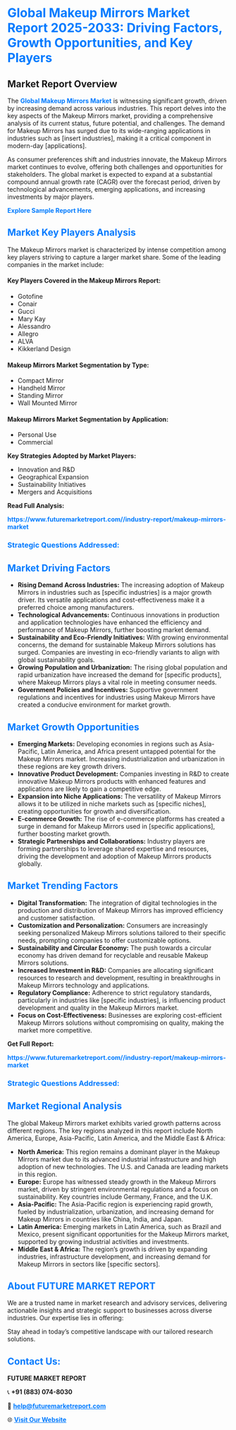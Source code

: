 <h1 style="color: #007BFF;">Global Makeup Mirrors Market Report 2025-2033: Driving Factors, Growth Opportunities, and Key Players</h1>

<section id="overview">
<h2>Market Report Overview</h2>
<p>The <a href="https://www.futuremarketreport.com//industry-report/makeup-mirrors-market" style="color: #007BFF; text-decoration: none;"><strong>Global Makeup Mirrors Market</strong></a> is witnessing significant growth, driven by increasing demand across various industries. This report delves into the key aspects of the Makeup Mirrors market, providing a comprehensive analysis of its current status, future potential, and challenges. The demand for Makeup Mirrors has surged due to its wide-ranging applications in industries such as [insert industries], making it a critical component in modern-day [applications].</p>
<p>As consumer preferences shift and industries innovate, the Makeup Mirrors market continues to evolve, offering both challenges and opportunities for stakeholders. The global market is expected to expand at a substantial compound annual growth rate (CAGR) over the forecast period, driven by technological advancements, emerging applications, and increasing investments by major players.</p>
</section>

<section id="overview">
<p><a href="https://www.futuremarketreport.com//request-sample/reportId=59436" style="color: #007BFF; text-decoration: none;"><strong>Explore Sample Report Here</strong></a></p>
</section>

<section id="key-players">
<h2 style="color: #007BFF;">Market Key Players Analysis</h2>
<p>The Makeup Mirrors market is characterized by intense competition among key players striving to capture a larger market share. Some of the leading companies in the market include:</p>
<h4>Key Players Covered in the Makeup Mirrors Report:</h4>
<ul><li>Gotofine</li><li>Conair</li><li>Gucci</li><li>Mary Kay</li><li>Alessandro</li><li>Allegro</li><li>ALVA</li><li>Kikkerland Design</li></ul>
<h4>Makeup Mirrors Market Segmentation by Type:</h4>
<ul><li>Compact Mirror</li><li>Handheld Mirror</li><li>Standing Mirror</li><li>Wall Mounted Mirror</li></ul>

<h4>Makeup Mirrors Market Segmentation by Application:</h4>
<ul><li>Personal Use</li><li>Commercial</li></ul>
<p><strong>Key Strategies Adopted by Market Players:</strong></p>
<ul>
<li>Innovation and R&D</li>
<li>Geographical Expansion</li>
<li>Sustainability Initiatives</li>
<li>Mergers and Acquisitions</li>
</ul>
</section>

<section>
<p><strong>Read Full Analysis: </strong></p><a href="https://www.futuremarketreport.com//industry-report/makeup-mirrors-market" style="color: #007BFF; text-decoration: none;"><strong>https://www.futuremarketreport.com//industry-report/makeup-mirrors-market</strong></a>
<h3 style="color: #007BFF;">Strategic Questions Addressed:</h3>
</section>

<section id="driving-factors">
<h2 style="color: #007BFF;">Market Driving Factors</h2>
<ul>
<li><strong>Rising Demand Across Industries:</strong> The increasing adoption of Makeup Mirrors in industries such as [specific industries] is a major growth driver. Its versatile applications and cost-effectiveness make it a preferred choice among manufacturers.</li>
<li><strong>Technological Advancements:</strong> Continuous innovations in production and application technologies have enhanced the efficiency and performance of Makeup Mirrors, further boosting market demand.</li>
<li><strong>Sustainability and Eco-Friendly Initiatives:</strong> With growing environmental concerns, the demand for sustainable Makeup Mirrors solutions has surged. Companies are investing in eco-friendly variants to align with global sustainability goals.</li>
<li><strong>Growing Population and Urbanization:</strong> The rising global population and rapid urbanization have increased the demand for [specific products], where Makeup Mirrors plays a vital role in meeting consumer needs.</li>
<li><strong>Government Policies and Incentives:</strong> Supportive government regulations and incentives for industries using Makeup Mirrors have created a conducive environment for market growth.</li>
</ul>
</section>

<section id="growth-opportunities">
<h2 style="color: #007BFF;">Market Growth Opportunities</h2>
<ul>
<li><strong>Emerging Markets:</strong> Developing economies in regions such as Asia-Pacific, Latin America, and Africa present untapped potential for the Makeup Mirrors market. Increasing industrialization and urbanization in these regions are key growth drivers.</li>
<li><strong>Innovative Product Development:</strong> Companies investing in R&D to create innovative Makeup Mirrors products with enhanced features and applications are likely to gain a competitive edge.</li>
<li><strong>Expansion into Niche Applications:</strong> The versatility of Makeup Mirrors allows it to be utilized in niche markets such as [specific niches], creating opportunities for growth and diversification.</li>
<li><strong>E-commerce Growth:</strong> The rise of e-commerce platforms has created a surge in demand for Makeup Mirrors used in [specific applications], further boosting market growth.</li>
<li><strong>Strategic Partnerships and Collaborations:</strong> Industry players are forming partnerships to leverage shared expertise and resources, driving the development and adoption of Makeup Mirrors products globally.</li>
</ul>
</section>

<section id="trending-factors">
<h2 style="color: #007BFF;">Market Trending Factors</h2>
<ul>
<li><strong>Digital Transformation:</strong> The integration of digital technologies in the production and distribution of Makeup Mirrors has improved efficiency and customer satisfaction.</li>
<li><strong>Customization and Personalization:</strong> Consumers are increasingly seeking personalized Makeup Mirrors solutions tailored to their specific needs, prompting companies to offer customizable options.</li>
<li><strong>Sustainability and Circular Economy:</strong> The push towards a circular economy has driven demand for recyclable and reusable Makeup Mirrors solutions.</li>
<li><strong>Increased Investment in R&D:</strong> Companies are allocating significant resources to research and development, resulting in breakthroughs in Makeup Mirrors technology and applications.</li>
<li><strong>Regulatory Compliance:</strong> Adherence to strict regulatory standards, particularly in industries like [specific industries], is influencing product development and quality in the Makeup Mirrors market.</li>
<li><strong>Focus on Cost-Effectiveness:</strong> Businesses are exploring cost-efficient Makeup Mirrors solutions without compromising on quality, making the market more competitive.</li>
</ul>
</section>

<section>
<p><strong>Get Full Report: </strong></p><a href="https://www.futuremarketreport.com//industry-report/makeup-mirrors-market" style="color: #007BFF; text-decoration: none;"><strong>https://www.futuremarketreport.com//industry-report/makeup-mirrors-market</strong></a>
<h3 style="color: #007BFF;">Strategic Questions Addressed:</h3>
</section>


<section id="regional-analysis">
<h2 style="color: #007BFF;">Market Regional Analysis</h2>
<p>The global Makeup Mirrors market exhibits varied growth patterns across different regions. The key regions analyzed in this report include North America, Europe, Asia-Pacific, Latin America, and the Middle East & Africa:</p>
<ul>
<li><strong>North America:</strong> This region remains a dominant player in the Makeup Mirrors market due to its advanced industrial infrastructure and high adoption of new technologies. The U.S. and Canada are leading markets in this region.</li>
<li><strong>Europe:</strong> Europe has witnessed steady growth in the Makeup Mirrors market, driven by stringent environmental regulations and a focus on sustainability. Key countries include Germany, France, and the U.K.</li>
<li><strong>Asia-Pacific:</strong> The Asia-Pacific region is experiencing rapid growth, fueled by industrialization, urbanization, and increasing demand for Makeup Mirrors in countries like China, India, and Japan.</li>
<li><strong>Latin America:</strong> Emerging markets in Latin America, such as Brazil and Mexico, present significant opportunities for the Makeup Mirrors market, supported by growing industrial activities and investments.</li>
<li><strong>Middle East & Africa:</strong> The region’s growth is driven by expanding industries, infrastructure development, and increasing demand for Makeup Mirrors in sectors like [specific sectors].</li>
</ul>
</section>

<footer>
<h2 style="color: #007BFF;">About FUTURE MARKET REPORT</h2>
<p>We are a trusted name in market research and advisory services, delivering actionable insights and strategic support to businesses across diverse industries. Our expertise lies in offering:</p>

<p>Stay ahead in today’s competitive landscape with our tailored research solutions.</p>

<h2 style="color: #007BFF;">Contact Us:</h2>
<p><strong>FUTURE MARKET REPORT</strong></p>
<p>📞 <strong>+91 (883) 074-8030</strong></p>
<p>📧 <strong><a href="mailto:help@futuremarketreport.com" style="color: #007BFF;">help@futuremarketreport.com</a></strong></p>
<p>🌐 <strong><a href="https://www.futuremarketreport.com/" style="color: #007BFF;">Visit Our Website</a></strong></p>
</footer>